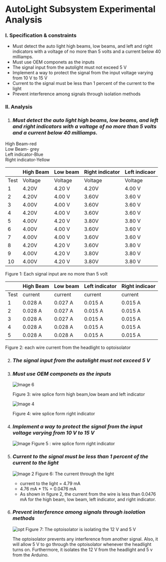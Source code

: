 # AutoLight Subsystem Experimental Analysis
### I. Specification & constraints
  - Must detect the auto light high beams, low beams, and left and right indicators with a voltage of no more than 5 volts and a current below 40 milliamps.
   - Must use OEM componets as the inputs
   - The signal input from the autolight must not exceed 5 V 
   - Implement a way to protect the signal from the input voltage varying from 10 V to 15 V
   - Current to the signal must be less than 1 percent of the current to the light
   - Prevent interference among signals through isolation methods

### II. Analysis
   1. ### *Must detect the auto light high beams, low beams, and left and right indicators with a voltage of no more than 5 volts and a current below 40 milliamps.*
   
   High Beam-red\
   Low Beam- grey\
   Left indicator-Blue\
   Right indicator-Yellow

   

|    |High Beam | Low beam|Right indicator|Left indicaor|
|----|----------|---------|---------------|--------------|
|Test|Voltage|Voltage|Voltage|Voltage|
|1|4.20V|4.20 V|4.20V|4.00 V|
|2|4.20V|4.00 V|3.60V|3.60 V|
|3|4.00V|4.00 V|3.60V|3.60 V|
|4|4.20V|4.00 V|3.60V|3.60 V|
|5|4.00V|4.20 V|3.80V|3.80 V|
|6|4.00V|4.00 V|3.60V|3.60 V|
|7|4.00V|4.00 V|3.60V|3.60 V|
|8|4.20V|4.20 V|3.60V|3.80 V|
|9|4.00V|4.20 V|3.80V|3.80 V|
|10|4.00V|4.20 V|3.80V|3.80 V|

Figure 1: Each signal input are no more than 5 volt


|    |High Beam | Low beam|Left indicator|Right indicaor|
|----|----------|---------|--------------|--------------|
|Test|current|current|current|current|
|1|0.028 A| 0.027 A| 0.015 A| 0.015 A|
|2|0.028 A| 0.027 A| 0.015 A| 0.015 A|
|3|0.028 A| 0.027 A| 0.015 A| 0.015 A|
|4|0.028 A| 0.028 A| 0.015 A| 0.015 A| 
|5|0.028 A| 0.028 A| 0.015 A| 0.015 A|

Figure 2: each wire current from the headlight to optoisolator

2. ### *The signal input from the autolight must not exceed 5 V* 
   

3. ### *Must use OEM componets as the inputs*
   
   ![Image 6](https://user-images.githubusercontent.com/101354063/228728658-e9466023-0e9e-4d22-82b5-5fc5017103ac.jpeg)

   Figure 3: wire splice form high beam,low beam and left indicator


   ![Image 4](https://user-images.githubusercontent.com/101354063/228728634-3dc5cfa5-c211-45f9-86f4-3aef1d1c9edc.jpeg)

   Figure 4: wire splice form right indicator

  

4. ### *Implement a way to protect the signal from the input voltage varying from 10 V to 15 V*
   ![Image](https://user-images.githubusercontent.com/101354063/228734783-8b76cfe9-ef79-45b2-a289-3058b3288f04.jpeg)
   Figure 5 : wire splice form right indicator



5. ### *Current to the signal must be less than 1 percent of the current to the light*
   ![Image 2](https://user-images.githubusercontent.com/101354063/228732696-bed67f14-d43d-42f4-9fe9-c381a4eb9571.jpeg)
   Figure 6: The current through the light

   - current to the light = 4.79 mA
   - 4.76 mA * 1% = 0.0476 mA
   - As shown in figure 2, the current from the wire is less than 0.0476 mA for the high beam, low beam, left indicator, and right indicator.

6. ### *Prevent interference among signals through isolation methods*
   ![opt](https://user-images.githubusercontent.com/101354063/228733075-1142dd6c-8d4e-4356-abf3-c7ae3806c735.jpeg)
   Figure 7: The optoisolator is isolating the 12 V and 5 V

   The optoisolator prevents any interference from another signal. Also, it will allow 5 V to go through the optoisolator whenever the headlight turns on. Furthermore, it isolates the 12 V from the headlight and 5 v from the Arduino. 

   










